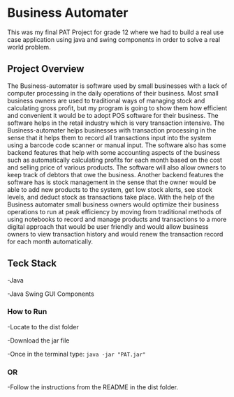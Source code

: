 # Business Automater
This was my final PAT Project for grade 12 where we had to build a real use case application using java and swing components in order to solve a real world problem.
## Project Overview
The Business-automater is software used by small businesses with a lack of computer processing in the daily operations of their business. Most small business owners are used to traditional ways of managing stock and calculating gross profit, but my program is going to show them how efficient and convenient it would be to adopt POS software for their business. The software helps in the retail industry which is very transaction intensive. The Business-automater helps businesses with transaction processing in the sense that it helps them to record all transactions input into the system using a barcode code scanner or manual input. The software also has some backend features that help with some accounting aspects of the business such as automatically calculating profits for each month based on the cost and selling price of various products. The software will also allow owners to keep track of debtors that owe the business. Another backend features the software has is stock management in the sense that the owner would be able to add new products to the system, get low stock alerts, see stock levels, and deduct stock as transactions take place. With the help of the Business automater small business owners would optimize their business operations to run at peak efficiency by moving from traditional methods of using notebooks to record and manage products and transactions to a more digital approach that would be user friendly and would allow business owners to view transaction history and would renew the transaction record for each month automatically. 

## Teck Stack
-Java

-Java Swing GUI Components

### How to Run

-Locate to the dist folder

-Download the jar file

-Once in the terminal type: `java -jar "PAT.jar"`

### OR 
-Follow the instructions from the README in the dist folder.
